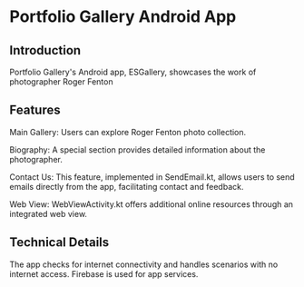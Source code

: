 # Portfolio Gallery Android App 

## Introduction

Portfolio Gallery's Android app, ESGallery, showcases the work of photographer Roger Fenton

## Features

Main Gallery: Users can explore Roger Fenton photo collection. 

Biography: A special section provides detailed information about the photographer.

Contact Us: This feature, implemented in SendEmail.kt, allows users to send emails directly from the app, facilitating contact and feedback.

Web View: WebViewActivity.kt offers additional online resources through an integrated web view.

## Technical Details
The app checks for internet connectivity and handles scenarios with no internet access.
Firebase is used for app services.

